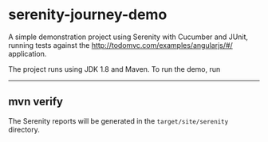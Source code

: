 # serenity-journey-demo

A simple demonstration project using Serenity with Cucumber and JUnit, running tests against the http://todomvc.com/examples/angularjs/#/ application.

The project runs using JDK 1.8 and Maven. To run the demo, run

---
mvn verify
---

The Serenity reports will be generated in the `target/site/serenity` directory.
